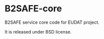 B2SAFE-core
===========

B2SAFE service core code for EUDAT project.

It is released under BSD license.
